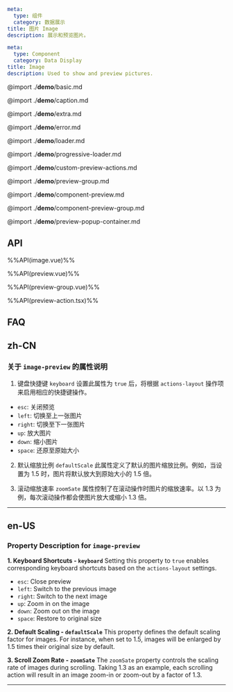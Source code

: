 ```yaml zh-CN
meta:
  type: 组件
  category: 数据展示
title: 图片 Image
description: 展示和预览图片。
```

```yaml en-US
meta:
  type: Component
  category: Data Display
title: Image
description: Used to show and preview pictures.
```

@import ./**demo**/basic.md

@import ./**demo**/caption.md

@import ./**demo**/extra.md

@import ./**demo**/error.md

@import ./**demo**/loader.md

@import ./**demo**/progressive-loader.md

@import ./**demo**/custom-preview-actions.md

@import ./**demo**/preview-group.md

@import ./**demo**/component-preview.md

@import ./**demo**/component-preview-group.md

@import ./**demo**/preview-popup-container.md

## API

%%API(image.vue)%%

%%API(preview.vue)%%

%%API(preview-group.vue)%%

%%API(preview-action.tsx)%%

## FAQ

## zh-CN

### 关于 `image-preview` 的属性说明

1. 键盘快捷键 `keyboard` 设置此属性为 `true` 后，将根据 `actions-layout` 操作项来启用相应的快捷键操作。

- `esc`: 关闭预览
- `left`: 切换至上一张图片
- `right`: 切换至下一张图片
- `up`: 放大图片
- `down`: 缩小图片
- `space`: 还原至原始大小

2. 默认缩放比例 `defaultScale` 此属性定义了默认的图片缩放比例。例如，当设置为 1.5 时，图片将默认放大到原始大小的 1.5 倍。

3. 滚动缩放速率 `zoomSate` 属性控制了在滚动操作时图片的缩放速率。以 1.3 为例，每次滚动操作都会使图片放大或缩小 1.3 倍。

---

## en-US

### Property Description for `image-preview`

**1. Keyboard Shortcuts - `keyboard`**
Setting this property to `true` enables corresponding keyboard shortcuts based on the `actions-layout` settings.

- `esc`: Close preview
- `left`: Switch to the previous image
- `right`: Switch to the next image
- `up`: Zoom in on the image
- `down`: Zoom out on the image
- `space`: Restore to original size

**2. Default Scaling - `defaultScale`**
This property defines the default scaling factor for images. For instance, when set to 1.5, images will be enlarged by 1.5 times their original size by default.

**3. Scroll Zoom Rate - `zoomSate`**
The `zoomSate` property controls the scaling rate of images during scrolling. Taking 1.3 as an example, each scrolling action will result in an image zoom-in or zoom-out by a factor of 1.3.

---
